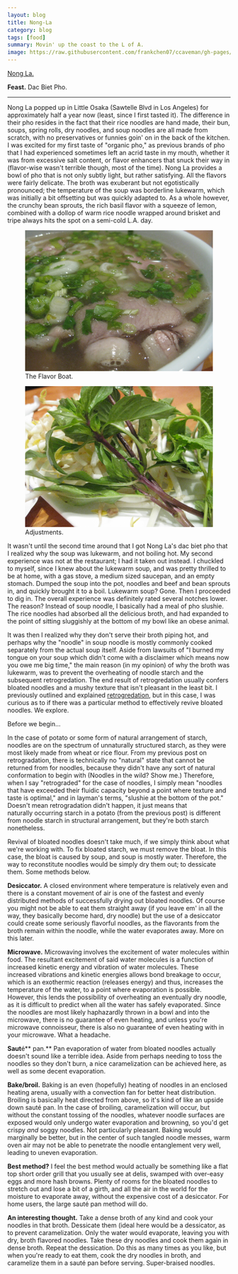 ```yaml
---
layout: blog
title: Nong-La
category: blog
tags: [food]  
summary: Movin' up the coast to the L of A.
image: https://raw.githubusercontent.com/frankchen07/ccaveman/gh-pages/images/blog/090612_nong_la_3_courtesy_fc.jpg
---
```


[Nong La.](http://www.yelp.com/biz/nong-la-cafe-los-angeles)

**Feast.** Dac Biet Pho.

---

Nong La popped up in Little Osaka (Sawtelle Blvd in Los Angeles) for approximately half a year now (least, since I first tasted it). The difference in their pho resides in the fact that their rice noodles are hand made, their bun, soups, spring rolls, dry noodles, and soup noodles are all made from scratch, with no preservatives or funnies goin' on in the back of the kitchen. I was excited for my first taste of "organic pho," as previous brands of pho that I had experienced sometimes left an acrid taste in my mouth, whether it was from excessive salt content, or flavor enhancers that snuck their way in (flavor-wise wasn't terrible though, most of the time). Nong La provides a bowl of pho that is not only subtly light, but rather satisfying. All the flavors were fairly delicate. The broth was exuberant but not egotistically pronounced; the temperature of the soup was borderline lukewarm, which was initially a bit offsetting but was quickly adapted to. As a whole however, the crunchy bean sprouts, the rich basil flavor with a squeeze of lemon, combined with a dollop of warm rice noodle wrapped around brisket and tripe always hits the spot on a semi-cold L.A. day.

<figure>
    <img src="https://raw.githubusercontent.com/frankchen07/ccaveman/gh-pages/images/blog/090612_nong_la_3_courtesy_fc.jpg"></img>
    <figcaption>The Flavor Boat.</figcaption>
</figure>

<figure>
    <img src="https://raw.githubusercontent.com/frankchen07/ccaveman/gh-pages/images/blog/090612_nong_la_2_courtesy_fc.jpg"></img>
    <figcaption>Adjustments.</figcaption>
</figure>

It wasn't until the second time around that I got Nong La's dac biet pho that I realized why the soup was lukewarm, and not boiling hot. My second experience was not at the restaurant; I had it taken out instead. I chuckled to myself, since I knew about the lukewarm soup, and was pretty thrilled to be at home, with a gas stove, a medium sized saucepan, and an empty stomach. Dumped the soup into the pot, noodles and beef and bean sprouts in, and quickly brought it to a boil. Lukewarm soup? Gone. Then I proceeded to dig in. The overall experience was definitely rated several notches lower. The reason? Instead of soup noodle, I basically had a meal of pho slushie. The rice noodles had absorbed all the delicious broth, and had expanded to the point of sitting sluggishly at the bottom of my bowl like an obese animal.

It was then I realized why they don't serve their broth piping hot, and perhaps why the "noodle" in soup noodle is mostly commonly cooked separately from the actual soup itself. Aside from lawsuits of "I burned my tongue on your soup which didn't come with a disclaimer which means now you owe me big time," the main reason (in my opinion) of why the broth was lukewarm, was to prevent the overheating of noodle starch and the subsequent retrogredation. The end result of retrogredation usually confers bloated noodles and a mushy texture that isn't pleasant in the least bit. I previously outlined and explained [retrogredation](http://www.thecornerstonecaveman.com/darabars-secrets/), but in this case, I was curious as to if there was a particular method to effectively revive bloated noodles. We explore.

Before we begin...

In the case of potato or some form of natural arrangement of starch, noodles are on the spectrum of unnaturally structured starch, as they were most likely made from wheat or rice flour. From my previous post on retrogradation, there is technically no "natural" state that cannot be returned from for noodles, because they didn't have any sort of natural conformation to begin with (Noodles in the wild? Show me.) Therefore, when I say "retrograded" for the case of noodles, I simply mean "noodles that have exceeded their fluidic capacity beyond a point where texture and taste is optimal," and in layman's terms, "slushie at the bottom of the pot." Doesn't mean retrogradation didn't happen, it just means that naturally occurring starch in a potato (from the previous post) is different from noodle starch in structural arrangement, but they're both starch nonetheless.

Revival of bloated noodles doesn't take much, if we simply think about what we're working with. To fix bloated starch, we must remove the bloat. In this case, the bloat is caused by soup, and soup is mostly water. Therefore, the way to reconstitute noodles would be simply dry them out; to dessicate them. Some methods below.

**Desiccator.** A closed environment where temperature is relatively even and there is a constant movement of air is one of the fastest and evenly distributed methods of successfully drying out bloated noodles. Of course you might not be able to eat them straight away (if you leave em' in all the way, they basically become hard, dry noodle) but the use of a desiccator could create some seriously flavorful noodles, as the flavorants from the broth remain within the noodle, while the water evaporates away. More on this later.

**Microwave.** Microwaving involves the excitement of water molecules within food. The resultant excitement of said water molecules is a function of increased kinetic energy and vibration of water molecules. These increased vibrations and kinetic energies allows bond breakage to occur, which is an exothermic reaction (releases energy) and thus, increases the temperature of the water, to a point where evaporation is possible. However, this lends the possibility of overheating an eventually dry noodle, as it is difficult to predict when all the water has safely evaporated. Since the noodles are most likely haphazardly thrown in a bowl and into the microwave, there is no guarantee of even heating, and unless you're microwave connoisseur, there is also no guarantee of even heating with in your microwave. What a headache.

**Saut**é** pan.** Pan evaporation of water from bloated noodles actually doesn't sound like a terrible idea. Aside from perhaps needing to toss the noodles so they don't burn, a nice caramelization can be achieved here, as well as some decent evaporation.

**Bake/broil.** Baking is an even (hopefully) heating of noodles in an enclosed heating arena, usually with a convection fan for better heat distribution. Broiling is basically heat directed from above, so it's kind of like an upside down sauté pan. In the case of broiling, caramelization will occur, but without the constant tossing of the noodles, whatever noodle surfaces are exposed would only undergo water evaporation and browning, so you'd get crispy *and* soggy noodles. Not particularly pleasant. Baking would marginally be better, but in the center of such tangled noodle messes, warm oven air may not be able to penetrate the noodle entanglement very well, leading to uneven evaporation.

**Best method?** I feel the best method would actually be something like a flat top short order grill that you usually see at delis, swamped with over-easy eggs and more hash browns. Plenty of rooms for the bloated noodles to stretch out and lose a bit of a girth, and all the air in the world for the moisture to evaporate away, without the expensive cost of a desiccator. For home users, the large sauté pan method will do.

**An interesting thought.** Take a dense broth of any kind and cook your noodles in that broth. Dessicate them (ideal here would be a dessicator, as to prevent caramelization. Only the water would evaporate, leaving you with dry, broth flavored noodles. Take these dry noodles and cook them again in dense broth. Repeat the dessication. Do this as many times as you like, but when you're ready to eat them, cook the dry noodles in broth, and caramelize them in a sauté pan before serving. Super-braised noodles.
